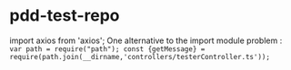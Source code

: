 # pdd-test-repo
import axios from 'axios';
One alternative to the import module problem : 
  ` var path = require("path");
    const {getMessage} = require(path.join(__dirname,'controllers/testerController.ts'));`
  